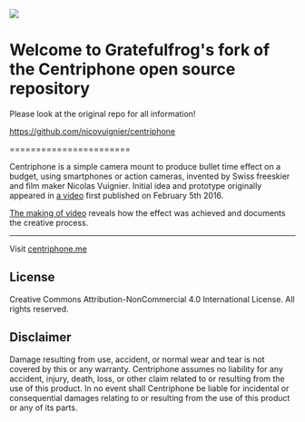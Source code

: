 ![](http://i.imgur.com/HI7PKFR.jpg)


Welcome to Gratefulfrog's fork of the Centriphone open source repository
=======================

Please look at the original repo for all information!

https://github.com/nicovuignier/centriphone

=======================

Centriphone is a simple camera mount to produce bullet time effect on a budget, using smartphones or action cameras, invented by Swiss freeskier and film maker Nicolas Vuignier. Initial idea and prototype originally appeared in [a video](https://www.youtube.com/channel/UCWZ1azLPeOlFTngufYH6lng) first published on February 5th 2016.

[The making of video](https://www.youtube.com/watch?v=d45oGNv8H98) reveals how the effect was achieved and documents the creative process.

---

Visit [centriphone.me](http://www.centriphone.me)


License
-------

Creative Commons Attribution-NonCommercial 4.0 International License.
All rights reserved.


Disclaimer
-------

Damage resulting from use, accident, or normal wear and tear is not covered by this or any warranty. Centriphone assumes no liability for any accident, injury, death, loss, or other claim related to or resulting from the use of this product. In no event shall Centriphone be liable for incidental or consequential damages relating to or resulting from the use of this product or any of its parts.
